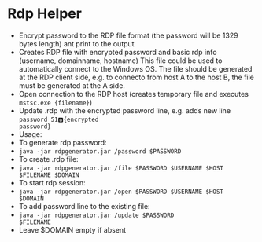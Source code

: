 # Rdp Helper
* Encrypt password to the RDP file format (the password will be 1329 bytes length) ant print to the output
* Creates RDP file with encrypted password and basic rdp info (username, domainname, hostname)
This file could be used to automatically connect to the Windows OS. The file should be generated at the RDP client side, e.g. to connecto from host A to the host B, the file must be generated at the A side.
* Open connection to the RDP host (creates temporary file and executes <code>mstsc.exe {filename}</code>)
* Update .rdp with the encrypted password line, e.g. adds new line <code>password 51:b:{encrypted password}</code> 
* Usage:
* To generate rdp password: 
*	<code>java -jar rdpgenerator.jar /password $PASSWORD</code>
* To create .rdp file: 
*	<code>java -jar rdpgenerator.jar /file $PASSWORD $USERNAME $HOST $FILENAME $DOMAIN</code>
* To start rdp session: 
*	<code>java -jar rdpgenerator.jar /open $PASSWORD $USERNAME $HOST $DOMAIN</code>
* To add password line to the existing file: 
*	<code>java -jar rdpgenerator.jar /update $PASSWORD $FILENAME</code>
* Leave $DOMAIN empty if absent
